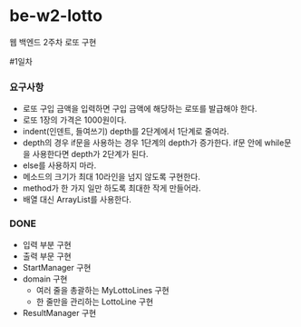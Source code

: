 # be-w2-lotto
웹 백엔드 2주차 로또 구현

#1일차
### 요구사항
* 로또 구입 금액을 입력하면 구입 금액에 해당하는 로또를 발급해야 한다.
* 로또 1장의 가격은 1000원이다.
* indent(인덴트, 들여쓰기) depth를 2단계에서 1단계로 줄여라.
* depth의 경우 if문을 사용하는 경우 1단계의 depth가 증가한다. if문 안에 while문을 사용한다면 depth가 2단계가 된다.
* else를 사용하지 마라.
* 메소드의 크기가 최대 10라인을 넘지 않도록 구현한다.
* method가 한 가지 일만 하도록 최대한 작게 만들어라.
* 배열 대신 ArrayList를 사용한다.
### DONE
* 입력 부분 구현
* 출력 부문 구현
* StartManager 구현
* domain 구현
  * 여러 줄을 총괄하는 MyLottoLines 구현
  * 한 줄만을 관리하는 LottoLine 구현
* ResultManager 구현